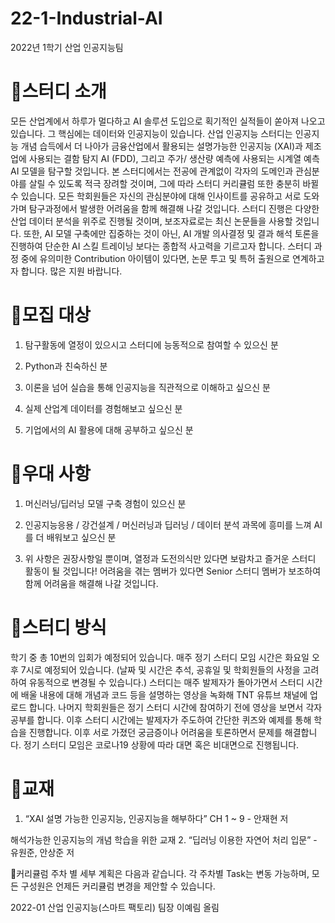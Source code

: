# 22-1-Industrial-AI
2022년 1학기 산업 인공지능팀

# 🔔스터디 소개
모든 산업계에서 하루가 멀다하고 AI 솔루션 도입으로 획기적인 실적들이 쏟아져 나오고 있습니다. 그 핵심에는 데이터와 인공지능이 있습니다. 산업 인공지능 스터디는 인공지능 개념 습득에서 더 나아가 금융산업에서 활용되는 설명가능한 인공지능 (XAI)과 제조업에 사용되는 결함 탐지 AI (FDD), 그리고 주가/ 생산량 예측에 사용되는 시계열 예측 AI 모델을 탐구할 것입니다.
본 스터디에서는 전공에 관계없이 각자의 도메인과 관심분야를 살릴 수 있도록 적극 장려할 것이며, 그에 따라 스터디 커리큘럼 또한 충분히 바뀔 수 있습니다. 모든 학회원들은 자신의 관심분야에 대해 인사이트를 공유하고 서로 도와가며 탐구과정에서 발생한 어려움을 함께 해결해 나갈 것입니다.
스터디 진행은 다양한 산업 데이터 분석을 위주로 진행될 것이며, 보조자료로는 최신 논문들을 사용할 것입니다. 또한, AI 모델 구축에만 집중하는 것이 아닌, AI 개발 의사결정 및 결과 해석 토론을 진행하여 단순한 AI 스킬 트레이닝 보다는 종합적 사고력을 기르고자 합니다. 스터디 과정 중에 유의미한 Contribution 아이템이 있다면, 논문 투고 및 특허 출원으로 연계하고자 합니다. 많은 지원 바랍니다.


# 🔔모집 대상
1. 탐구활동에 열정이 있으시고 스터디에 능동적으로 참여할 수 있으신 분

2. Python과 친숙하신 분

3. 이론을 넘어 실습을 통해 인공지능을 직관적으로 이해하고 싶으신 분

4. 실제 산업계 데이터를 경험해보고 싶으신 분

5. 기업에서의 AI 활용에 대해 공부하고 싶으신 분



# 🔔우대 사항
1. 머신러닝/딥러닝 모델 구축 경험이 있으신 분

2. 인공지능응용 / 강건설계 / 머신러닝과 딥러닝 / 데이터 분석 과목에 흥미를 느껴 AI를 더 배워보고 싶으신 분

3. 위 사항은 권장사항일 뿐이며, 열정과 도전의식만 있다면 보람차고 즐거운 스터디 활동이 될 것입니다! 어려움을 겪는 멤버가 있다면 Senior 스터디 멤버가 보조하여 함께 어려움을 해결해 나갈 것입니다.



# 🔔스터디 방식
학기 중 총 10번의 입회가 예정되어 있습니다. 매주 정기 스터디 모임 시간은 화요일 오후 7시로 예정되어 있습니다. (날짜 및 시간은 추석, 공휴일 및 학회원들의 사정을 고려하여 유동적으로 변경될 수 있습니다.)
스터디는 매주 발제자가 돌아가면서 스터디 시간에 배울 내용에 대해 개념과 코드 등을 설명하는 영상을 녹화해 TNT 유튜브 채널에 업로드 합니다. 나머지 학회원들은 정기 스터디 시간에 참여하기 전에 영상을 보면서 각자 공부를 합니다. 이후 스터디 시간에는 발제자가 주도하여 간단한 퀴즈와 예제를 통해 학습을 진행합니다. 이후 서로 가졌던 궁금증이나 어려움을 토론하면서 문제를 해결합니다.
정기 스터디 모임은 코로나19 상황에 따라 대면 혹은 비대면으로 진행됩니다.


# 🔔교재
1. “XAI 설명 가능한 인공지능, 인공지능을 해부하다” CH 1 ~ 9 - 안재현 저

해석가능한 인공지능의 개념 학습을 위한 교재
2. “딥러닝 이용한 자연어 처리 입문” - 유원준, 안상준 저


🔔커리큘럼
주차 별 세부 계획은 다음과 같습니다. 각 주차별 Task는 변동 가능하며, 모든 구성원은 언제든 커리큘럼 변경을 제안할 수 있습니다.




2022-01 산업 인공지능(스마트 팩토리) 팀장 이예림 올림

